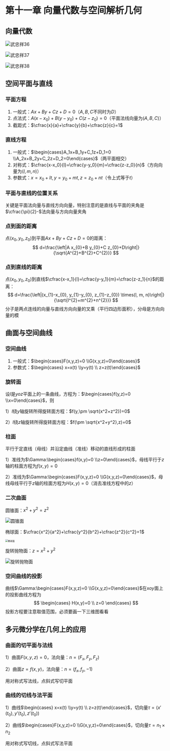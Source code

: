 # 第十一章 向量代数与空间解析几何

## 向量代数

![武忠祥36](https://gitee.com/tzh363231879/picgo/raw/master/武忠祥36.png)

![武忠祥37](https://gitee.com/tzh363231879/picgo/raw/master/武忠祥37.png)

![武忠祥38](https://gitee.com/tzh363231879/picgo/raw/master/武忠祥38.png)

## 空间平面与直线

### 平面方程

1. 一般式：$Ax+By+Cz+D=0$（$A,B,C$不同时为$D$）
2. 点法式：$A(x-x_0)+B(y-y_0)+C(z-z_0)=0$（平面法线向量为$(A,B,C)$）
3. 截距式：$\cfrac{x}{a}+\cfrac{y}{b}+\cfrac{z}{c}=1$

### 直线方程

1. 一般式：$\begin{cases}A_1x+B_1y+C_1z+D_1=0 \\A_2x+B_2y+C_2z+D_2=0\end{cases}$（两平面相交）
2. 对称式：$\cfrac{x-x_0}{l}=\cfrac{y-y_0}{m}=\cfrac{z-z_0}{n}$（方向向量为$(l,m,n)$）
3. 参数式：$x=x_0+lt,y=y_0+mt,z=z_0+nt$（令上式等于$t$）

### 平面与直线的位置关系

关键是平面法向量与直线方向向量，特别注意的是直线与平面的夹角是$\cfrac{\pi}{2}-$法向量与方向向量夹角

### 点到面的距离

点$(x_0,y_0,z_0)$到平面$Ax+By+Cz+D=0$的距离：
$$
d=\frac{\left|A x_{0}+B y_{0}+C z_{0}+D\right|}{\sqrt{A^{2}+B^{2}+C^{2}}}
$$

### 点到直线的距离

点$(x_0,y_0,z_0)$到直线$\cfrac{x-x_1}{l}=\cfrac{y-y_1}{m}=\cfrac{z-z_1}{n}$的距离：
$$
d=\frac{\left|(x_{1}-x_{0}, y_{1}-y_{0}, z_{1}-z_{0}) \times(l, m, n)\right|}{\sqrt{l^{2}+m^{2}+n^{2}}}
$$
分子是两点连线的向量与直线方向向量的叉乘（平行四边形面积），分母是方向向量的模

## 曲面与空间曲线

### 空间曲线

1. 一般式：$\begin{cases}F(x,y,z)=0 \\G(x,y,z)=0\end{cases}$
2. 参数式：$\begin{cases} x=x(t) \\y=y(t) \\ z=z(t)\end{cases}$

### 旋转面

设$l$是$yoz$平面上的一条曲线，方程为：$\begin{cases}f(y,z)=0 \\x=0\end{cases}$，则

1）$l$绕$y$轴旋转所得旋转面方程：$f(y,\pm \sqrt{x^2+z^2})=0$

2）$l$绕$z$轴旋转所得旋转面方程：$f(\pm \sqrt{x^2+y^2},z)=0$

### 柱面

平行于定直线（母线）并沿定曲线（准线）移动的直线形成的柱面

1）准线为$\Gamma:\begin{cases}f(x,y)=0 \\z=0\end{cases}$，母线平行于$z$轴的柱面方程为$f(x,y)=0$

2）准线为$\Gamma:\begin{cases}F(x,y,z)=0 \\G(x,y,z)=0\end{cases}$，母线母线平行于$z$轴的柱面方程为$H(x,y)=0$（消去准线方程中的$z$）

### 二次曲面

圆锥面：$x^2+y^2=z^2$

![圆锥面](https://gitee.com/tzh363231879/picgo/raw/master/圆锥面.png)

椭球面：$\cfrac{x^2}{a^2}+\cfrac{y^2}{b^2}+\cfrac{z^2}{c^2}=1$

<img src="https://gitee.com/tzh363231879/picgo/raw/master/椭球面.png" alt="椭球面" style="zoom:50%;" />

旋转抛物面：$z=x^2+y^2$

![旋转抛物面](https://gitee.com/tzh363231879/picgo/raw/master/旋转抛物面.png)

### 空间曲线的投影

曲线$\Gamma:\begin{cases}F(x,y,z)=0 \\G(x,y,z)=0\end{cases}$在$xoy$面上的投影曲线方程为
$$
\begin{cases}
H(x,y)=0 \\
z=0
\end{cases}
$$
投影方程要注意取值范围，必须要画一下三维图看看

## 多元微分学在几何上的应用

### 曲面的切平面与法线

1）曲面$F(x,y,z)=0$，法向量：$n=(F_x,F_y,F_z)$

2）曲面$z=f(x,y)$，法向量：$n=(f_x,f_y,-1)$

用对称式写法线，点斜式写切平面

### 曲线的切线与法平面

1）曲线$\begin{cases} x=x(t) \\y=y(t) \\ z=z(t)\end{cases}$，切向量$\tau=(x'(t_0),y'(t_0),z'(t_0))$

2）曲线$\begin{cases}F(x,y,z)=0 \\G(x,y,z)=0\end{cases}$，切向量$\tau = n_1 \times n_2$

用对称式写切线，点斜式写法平面